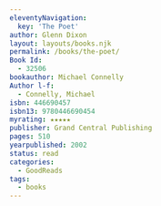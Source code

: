 ```yaml
---
eleventyNavigation:
  key: 'The Poet'
author: Glenn Dixon
layout: layouts/books.njk
permalink: /books/the-poet/
Book Id:
  - 32506
bookauthor: Michael Connelly
Author l-f:
  - Connelly, Michael
isbn: 446690457
isbn13: 9780446690454
myrating: ★★★★★
publisher: Grand Central Publishing
pages: 510
yearpublished: 2002
status: read
categories:
  - GoodReads
tags:
  - books
---
```

